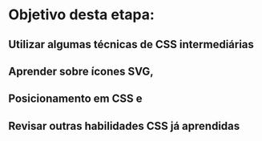 # Objetivo desta etapa:
## Utilizar algumas técnicas de CSS intermediárias 
## Aprender sobre ícones SVG, 
## Posicionamento em CSS e 
## Revisar outras habilidades CSS já aprendidas

